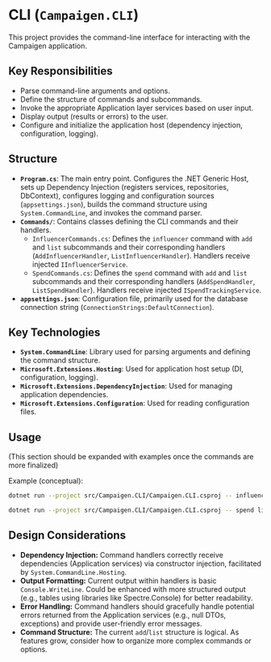 # CLI (`Campaigen.CLI`)

This project provides the command-line interface for interacting with the Campaigen application.

## Key Responsibilities

- Parse command-line arguments and options.
- Define the structure of commands and subcommands.
- Invoke the appropriate Application layer services based on user input.
- Display output (results or errors) to the user.
- Configure and initialize the application host (dependency injection, configuration, logging).

## Structure

- **`Program.cs`**: The main entry point. Configures the .NET Generic Host, sets up Dependency Injection (registers services, repositories, DbContext), configures logging and configuration sources (`appsettings.json`), builds the command structure using `System.CommandLine`, and invokes the command parser.
- **`Commands/`**: Contains classes defining the CLI commands and their handlers.
  - `InfluencerCommands.cs`: Defines the `influencer` command with `add` and `list` subcommands and their corresponding handlers (`AddInfluencerHandler`, `ListInfluencerHandler`). Handlers receive injected `IInfluencerService`.
  - `SpendCommands.cs`: Defines the `spend` command with `add` and `list` subcommands and their corresponding handlers (`AddSpendHandler`, `ListSpendHandler`). Handlers receive injected `ISpendTrackingService`.
- **`appsettings.json`**: Configuration file, primarily used for the database connection string (`ConnectionStrings:DefaultConnection`).

## Key Technologies

- **`System.CommandLine`**: Library used for parsing arguments and defining the command structure.
- **`Microsoft.Extensions.Hosting`**: Used for application host setup (DI, configuration, logging).
- **`Microsoft.Extensions.DependencyInjection`**: Used for managing application dependencies.
- **`Microsoft.Extensions.Configuration`**: Used for reading configuration files.

## Usage

(This section should be expanded with examples once the commands are more finalized)

Example (conceptual):

```bash
dotnet run --project src/Campaigen.CLI/Campaigen.CLI.csproj -- influencer add --name "Jane Doe" --handle "@janedoe" --platform "Instagram"

dotnet run --project src/Campaigen.CLI/Campaigen.CLI.csproj -- spend list
```

## Design Considerations

- **Dependency Injection:** Command handlers correctly receive dependencies (Application services) via constructor injection, facilitated by `System.CommandLine.Hosting`.
- **Output Formatting:** Current output within handlers is basic `Console.WriteLine`. Could be enhanced with more structured output (e.g., tables using libraries like Spectre.Console) for better readability.
- **Error Handling:** Command handlers should gracefully handle potential errors returned from the Application services (e.g., null DTOs, exceptions) and provide user-friendly error messages.
- **Command Structure:** The current `add`/`list` structure is logical. As features grow, consider how to organize more complex commands or options.
